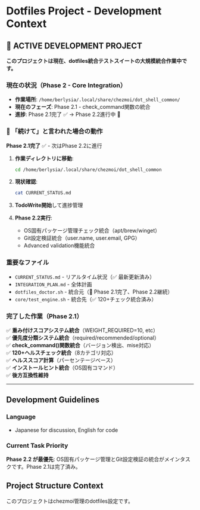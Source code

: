 # Dotfiles Project - Development Context

## 🚧 ACTIVE DEVELOPMENT PROJECT

**このプロジェクトは現在、dotfiles統合テストスイートの大規模統合作業中です。**

### 現在の状況（Phase 2 - Core Integration）
- **作業場所**: `/home/berlysia/.local/share/chezmoi/dot_shell_common/`
- **現在のフェーズ**: Phase 2.1 - check_command関数の統合
- **進捗**: Phase 2.1完了 ✅ → Phase 2.2進行中 🚧

### 🎯 「続けて」と言われた場合の動作

**Phase 2.1完了** ✅ - 次はPhase 2.2に進行

1. **作業ディレクトリに移動**:
   ```bash
   cd /home/berlysia/.local/share/chezmoi/dot_shell_common
   ```

2. **現状確認**:
   ```bash
   cat CURRENT_STATUS.md
   ```

3. **TodoWrite開始**して進捗管理

4. **Phase 2.2実行**: 
   - OS固有パッケージ管理チェック統合（apt/brew/winget）
   - Git設定検証統合（user.name, user.email, GPG）
   - Advanced validation機能統合

### 重要なファイル
- `CURRENT_STATUS.md` - リアルタイム状況（✅ 最新更新済み）
- `INTEGRATION_PLAN.md` - 全体計画
- `dotfiles_doctor.sh` - 統合元（🔄 Phase 2.1完了、Phase 2.2継続）
- `core/test_engine.sh` - 統合先（✅ 120+チェック統合済み）

### 完了した作業（Phase 2.1）
✅ **重み付けスコアシステム統合**（WEIGHT_REQUIRED=10, etc）  
✅ **優先度分類システム統合**（required/recommended/optional）  
✅ **check_command()関数統合**（バージョン検出、mise対応）  
✅ **120+ヘルスチェック統合**（8カテゴリ対応）  
✅ **ヘルススコア計算**（パーセンテージベース）  
✅ **インストールヒント統合**（OS固有コマンド）  
✅ **後方互換性維持**

---

## Development Guidelines

### Language
- Japanese for discussion, English for code

### Current Task Priority
**Phase 2.2 が最優先**: OS固有パッケージ管理とGit設定検証の統合がメインタスクです。Phase 2.1は完了済み。

## Project Structure Context
このプロジェクトはchezmoi管理のdotfiles設定です。